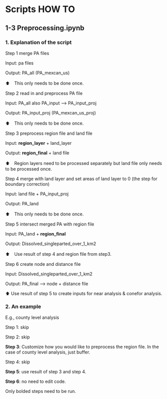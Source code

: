 # Scripts HOW TO

## 1-3 Preprocessing.ipynb

### 1. Explanation of the script

Step 1 merge PA files

  Input: pa files

  Output: PA_all (PA_mexcan_us)

⬆️　This only needs to be done once.



Step 2 read in and preprocess PA file

  Input: PA_all also PA_input —> PA_input_proj

  Output: PA_input_proj (PA_mexcan_us_proj)

⬆️　This only needs to be done once.



Step 3 preprocess region file and land file

  Input: **region_layer** + land_layer

  Output: **region_final** + land file

⬆️　Region layers need to be processed separately but land file only needs to be processed once.



Step 4 merge with land layer and set areas of land layer to 0 (the step for boundary correction)

  Input: land file + PA_input_proj

  Output: PA_land

⬆️　This only needs to be done once.



Step 5 intersect merged PA with region file

  Input: PA_land + **region_final**

  Output: Dissolved_singleparted_over_1_km2

⬆️　Use result of step 4 and region file from step3.



Step 6 create node and distance file

  Input: Dissolved_singleparted_over_1_km2

  Output: PA_final —> node + distance file

⬆️ Use result of step 5 to create inputs for near analysis & conefor analysis.

### 2. An example

E.g., county level analysis

Step 1: skip

Step 2: skip

**Step 3**: Customize how you would like to preprocess the region file. In the case of county level analysis, just buffer.

Step 4: skip

**Step 5**: use result of step 3 and step 4.

**Step 6**: no need to edit code.

Only bolded steps need to be run.
